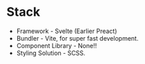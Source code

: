 # Stack

- Framework - Svelte (Earlier Preact)
- Bundler - Vite, for super fast development.
- Component Library - None!!
- Styling Solution - SCSS.
